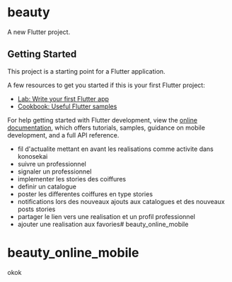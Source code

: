 # beauty

A new Flutter project.

## Getting Started

This project is a starting point for a Flutter application.

A few resources to get you started if this is your first Flutter project:

- [Lab: Write your first Flutter app](https://docs.flutter.dev/get-started/codelab)
- [Cookbook: Useful Flutter samples](https://docs.flutter.dev/cookbook)

For help getting started with Flutter development, view the
[online documentation](https://docs.flutter.dev/), which offers tutorials,
samples, guidance on mobile development, and a full API reference.


- fil d'actualite mettant en avant les realisations comme activite dans konosekai
- suivre un professionnel 
- signaler un professionnel
- implementer les stories des coiffures
- definir un catalogue 
- poster les differentes coiffures en type stories
- notifications lors des nouveaux ajouts aux catalogues et des nouveaux posts stories
- partager le lien vers une realisation et un profil professionnel
- ajouter une realisation aux favories# beauty_online_mobile
# beauty_online_mobile

okok